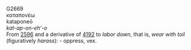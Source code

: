 <body>
  <p>G2669<br>  καταπονέω  <br> kataponeō  <br><i>kat-ap-on-eh‘-o </i><br>From <a href="g2596.htm">2596</a> and a derivative of <a href="g4192.htm">4192</a>  to <i>labor</i> <i>down</i>, that is, <i>wear</i> <i>with</i> <i>toil</i> (figuratively <i>harass</i>): - oppress, vex.<br></p>
 </body>